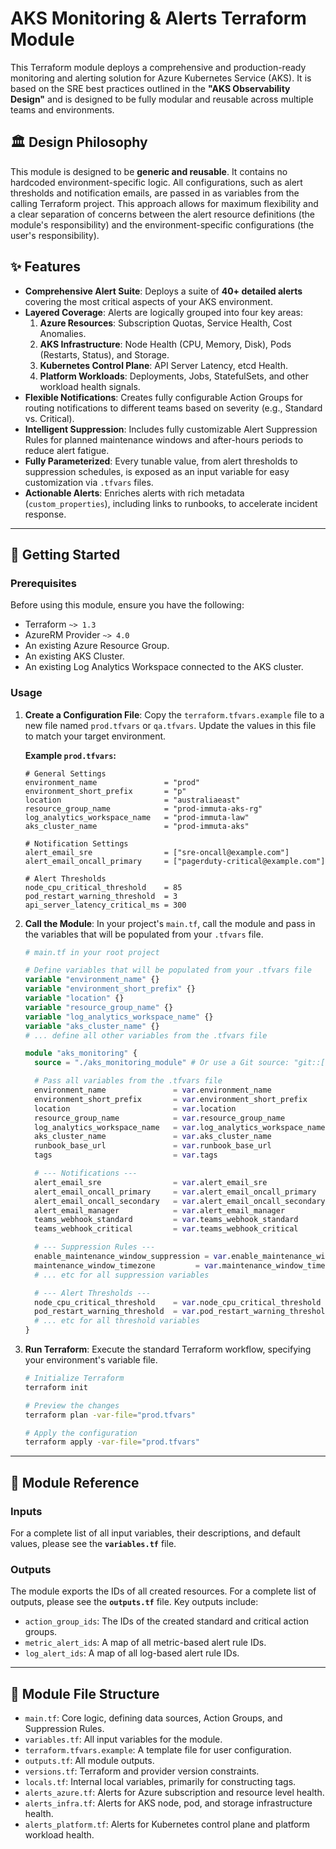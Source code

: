 # AKS Monitoring & Alerts Terraform Module

This Terraform module deploys a comprehensive and production-ready monitoring and alerting solution for Azure Kubernetes Service (AKS). It is based on the SRE best practices outlined in the **"AKS Observability Design"** and is designed to be fully modular and reusable across multiple teams and environments.

## 🏛️ Design Philosophy

This module is designed to be **generic and reusable**. It contains no hardcoded environment-specific logic. All configurations, such as alert thresholds and notification emails, are passed in as variables from the calling Terraform project. This approach allows for maximum flexibility and a clear separation of concerns between the alert resource definitions (the module's responsibility) and the environment-specific configurations (the user's responsibility).

## ✨ Features

-   **Comprehensive Alert Suite**: Deploys a suite of **40+ detailed alerts** covering the most critical aspects of your AKS environment.
-   **Layered Coverage**: Alerts are logically grouped into four key areas:
    1.  **Azure Resources**: Subscription Quotas, Service Health, Cost Anomalies.
    2.  **AKS Infrastructure**: Node Health (CPU, Memory, Disk), Pods (Restarts, Status), and Storage.
    3.  **Kubernetes Control Plane**: API Server Latency, etcd Health.
    4.  **Platform Workloads**: Deployments, Jobs, StatefulSets, and other workload health signals.
-   **Flexible Notifications**: Creates fully configurable Action Groups for routing notifications to different teams based on severity (e.g., Standard vs. Critical).
-   **Intelligent Suppression**: Includes fully customizable Alert Suppression Rules for planned maintenance windows and after-hours periods to reduce alert fatigue.
-   **Fully Parameterized**: Every tunable value, from alert thresholds to suppression schedules, is exposed as an input variable for easy customization via `.tfvars` files.
-   **Actionable Alerts**: Enriches alerts with rich metadata (`custom_properties`), including links to runbooks, to accelerate incident response.

***

## 🚀 Getting Started

### Prerequisites

Before using this module, ensure you have the following:
* Terraform `~> 1.3`
* AzureRM Provider `~> 4.0`
* An existing Azure Resource Group.
* An existing AKS Cluster.
* An existing Log Analytics Workspace connected to the AKS cluster.

### Usage

1.  **Create a Configuration File**: Copy the `terraform.tfvars.example` file to a new file named `prod.tfvars` or `qa.tfvars`. Update the values in this file to match your target environment.

    **Example `prod.tfvars`:**
    ```hcl
    # General Settings
    environment_name               = "prod"
    environment_short_prefix       = "p"
    location                       = "australiaeast"
    resource_group_name            = "prod-immuta-aks-rg"
    log_analytics_workspace_name   = "prod-immuta-law"
    aks_cluster_name               = "prod-immuta-aks"

    # Notification Settings
    alert_email_sre                = ["sre-oncall@example.com"]
    alert_email_oncall_primary     = ["pagerduty-critical@example.com"]
    
    # Alert Thresholds
    node_cpu_critical_threshold    = 85
    pod_restart_warning_threshold  = 3
    api_server_latency_critical_ms = 300
    ```

2.  **Call the Module**: In your project's `main.tf`, call the module and pass in the variables that will be populated from your `.tfvars` file.

    ```terraform
    # main.tf in your root project
    
    # Define variables that will be populated from your .tfvars file
    variable "environment_name" {}
    variable "environment_short_prefix" {}
    variable "location" {}
    variable "resource_group_name" {}
    variable "log_analytics_workspace_name" {}
    variable "aks_cluster_name" {}
    # ... define all other variables from the .tfvars file
    
    module "aks_monitoring" {
      source = "./aks_monitoring_module" # Or use a Git source: "git::[https://github.com/your-org/terraform-aks-monitoring.git?ref=v1.0.0](https://github.com/your-org/terraform-aks-monitoring.git?ref=v1.0.0)"
    
      # Pass all variables from the .tfvars file
      environment_name               = var.environment_name
      environment_short_prefix       = var.environment_short_prefix
      location                       = var.location
      resource_group_name            = var.resource_group_name
      log_analytics_workspace_name   = var.log_analytics_workspace_name
      aks_cluster_name               = var.aks_cluster_name
      runbook_base_url               = var.runbook_base_url
      tags                           = var.tags
    
      # --- Notifications ---
      alert_email_sre                = var.alert_email_sre
      alert_email_oncall_primary     = var.alert_email_oncall_primary
      alert_email_oncall_secondary   = var.alert_email_oncall_secondary
      alert_email_manager            = var.alert_email_manager
      teams_webhook_standard         = var.teams_webhook_standard
      teams_webhook_critical         = var.teams_webhook_critical
    
      # --- Suppression Rules ---
      enable_maintenance_window_suppression = var.enable_maintenance_window_suppression
      maintenance_window_timezone         = var.maintenance_window_timezone
      # ... etc for all suppression variables
    
      # --- Alert Thresholds ---
      node_cpu_critical_threshold    = var.node_cpu_critical_threshold
      pod_restart_warning_threshold  = var.pod_restart_warning_threshold
      # ... etc for all threshold variables
    }
    ```

3.  **Run Terraform**: Execute the standard Terraform workflow, specifying your environment's variable file.

    ```bash
    # Initialize Terraform
    terraform init
    
    # Preview the changes
    terraform plan -var-file="prod.tfvars"
    
    # Apply the configuration
    terraform apply -var-file="prod.tfvars"
    ```

***

## 📝 Module Reference

### Inputs

For a complete list of all input variables, their descriptions, and default values, please see the **`variables.tf`** file.

### Outputs

The module exports the IDs of all created resources. For a complete list of outputs, please see the **`outputs.tf`** file. Key outputs include:
* `action_group_ids`: The IDs of the created standard and critical action groups.
* `metric_alert_ids`: A map of all metric-based alert rule IDs.
* `log_alert_ids`: A map of all log-based alert rule IDs.

***

## 📁 Module File Structure

-   `main.tf`: Core logic, defining data sources, Action Groups, and Suppression Rules.
-   `variables.tf`: All input variables for the module.
-   `terraform.tfvars.example`: A template file for user configuration.
-   `outputs.tf`: All module outputs.
-   `versions.tf`: Terraform and provider version constraints.
-   `locals.tf`: Internal local variables, primarily for constructing tags.
-   `alerts_azure.tf`: Alerts for Azure subscription and resource level health.
-   `alerts_infra.tf`: Alerts for AKS node, pod, and storage infrastructure health.
-   `alerts_platform.tf`: Alerts for Kubernetes control plane and platform workload health.